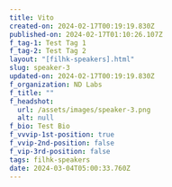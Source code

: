 ```yaml
---
title: Vito
created-on: 2024-02-17T00:19:19.830Z
published-on: 2024-02-17T01:10:26.107Z
f_tag-1: Test Tag 1
f_tag-2: Test Tag 2
layout: "[filhk-speakers].html"
slug: speaker-3
updated-on: 2024-02-17T00:19:19.830Z
f_organization: ND Labs
f_title: ""
f_headshot:
  url: /assets/images/speaker-3.png
  alt: null
f_bio: Test Bio
f_vvvip-1st-position: true
f_vvip-2nd-position: false
f_vip-3rd-position: false
tags: filhk-speakers
date: 2024-03-04T05:00:33.760Z
---
```

